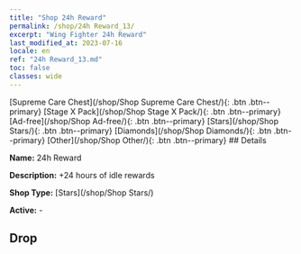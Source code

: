 ```yaml
---
title: "Shop 24h Reward"
permalink: /shop/24h Reward_13/
excerpt: "Wing Fighter 24h Reward"
last_modified_at: 2023-07-16
locale: en
ref: "24h Reward_13.md"
toc: false
classes: wide
---
```



  [Supreme Care Chest](/shop/Shop Supreme Care Chest/){: .btn .btn--primary}   [Stage X Pack](/shop/Shop Stage X Pack/){: .btn .btn--primary}   [Ad-free](/shop/Shop Ad-free/){: .btn .btn--primary}   [Stars](/shop/Shop Stars/){: .btn .btn--primary}   [Diamonds](/shop/Shop Diamonds/){: .btn .btn--primary}   [Other](/shop/Shop Other/){: .btn .btn--primary} ## Details

 **Name:** 24h Reward 

 **Description:** +24 hours of idle rewards

 **Shop Type:** [Stars](/shop/Shop Stars/)

 **Active:** - 

## Drop


